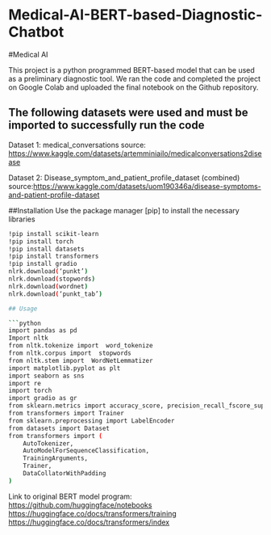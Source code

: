 # Medical-AI-BERT-based-Diagnostic-Chatbot
#Medical AI

This project is a python programmed BERT-based model that can be used as a preliminary diagnostic tool. We ran the code and completed the project on Google Colab and uploaded the final notebook on the Github repository.

## The following datasets were used and must be imported to successfully run the code
Dataset 1: medical_conversations
source: https://www.kaggle.com/datasets/artemminiailo/medicalconversations2disease

Dataset 2: Disease_symptom_and_patient_profile_dataset (combined)
source:https://www.kaggle.com/datasets/uom190346a/disease-symptoms-and-patient-profile-dataset


##Installation
Use the package manager [pip] to install the necessary libraries

```bash
!pip install scikit-learn
!pip install torch
!pip install datasets
!pip install transformers
!pip install gradio
nlrk.download(‘punkt’)
nlrk.download(stopwords)
nlrk.download(wordnet)
nlrk.download(‘punkt_tab’)

## Usage

```python
import pandas as pd
Import nltk
from nltk.tokenize import  word_tokenize
from nltk.corpus import  stopwords
from nltk.stem import  WordNetLemmatizer
import matplotlib.pyplot as plt
import seaborn as sns
import re
import torch
import gradio as gr
from sklearn.metrics import accuracy_score, precision_recall_fscore_support
from transformers import Trainer
from sklearn.preprocessing import LabelEncoder
from datasets import Dataset
from transformers import (
    AutoTokenizer,
    AutoModelForSequenceClassification,
    TrainingArguments,
    Trainer,
    DataCollatorWithPadding
)
```
Link to original BERT model program: 
https://github.com/huggingface/notebooks
https://huggingface.co/docs/transformers/training
https://huggingface.co/docs/transformers/index

